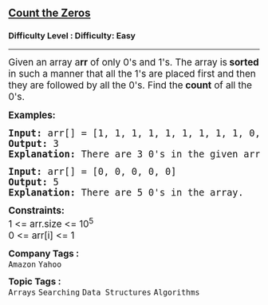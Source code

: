 <h2><a href="https://www.geeksforgeeks.org/problems/count-the-zeros2550/1">Count the Zeros</a></h2><h3>Difficulty Level : Difficulty: Easy</h3><hr><div class="problems_problem_content__Xm_eO"><p><span style="font-size: 14pt;">Given an array a<strong>rr</strong> of only 0's and 1's. The array&nbsp;is<strong> sorted</strong> in such a manner that all the 1's are placed first and then they are&nbsp;followed by all the 0's. Find&nbsp;the<strong> count</strong> of all the 0's.</span></p>
<p><span style="font-size: 14pt;"><strong>Examples:</strong></span></p>
<pre><span style="font-size: 14pt;"><strong>Input:</strong> arr[] = [1, 1, 1, 1, 1, 1, 1, 1, 1, 0, 0, 0]
<strong>Output:</strong> 3
<strong>Explanation:</strong> There are 3 0's in the given array.</span></pre>
<pre><span style="font-size: 14pt;"><strong>Input: </strong>arr[] = [0, 0, 0, 0, 0]
<strong>Output:</strong> 5
<strong>Explanation:</strong>&nbsp;There are 5 0's in the array.</span></pre>
<p><span style="font-size: 14pt;"><strong>Constraints:</strong><br>1 &lt;= arr.size &lt;= 10<sup>5</sup><br>0 &lt;= arr[i] &lt;= 1</span></p></div><p><span style=font-size:18px><strong>Company Tags : </strong><br><code>Amazon</code>&nbsp;<code>Yahoo</code>&nbsp;<br><p><span style=font-size:18px><strong>Topic Tags : </strong><br><code>Arrays</code>&nbsp;<code>Searching</code>&nbsp;<code>Data Structures</code>&nbsp;<code>Algorithms</code>&nbsp;
